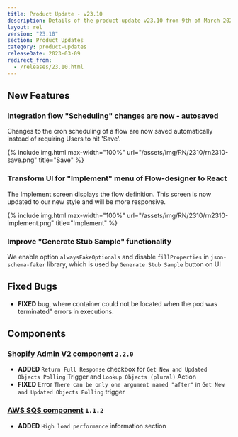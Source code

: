 ```yaml
---
title: Product Update - v23.10
description: Details of the product update v23.10 from 9th of March 2023.
layout: rel
version: "23.10"
section: Product Updates
category: product-updates
releaseDate: 2023-03-09
redirect_from:
  - /releases/23.10.html
---
```


## New Features

### Integration flow "Scheduling" changes are now - autosaved

Changes to the cron scheduling of a flow are now saved automatically instead of requiring Users to hit 'Save'.

{% include img.html max-width="100%" url="/assets/img/RN/2310/rn2310-save.png" title="Save" %}

### Transform UI for "Implement" menu of Flow-designer to React

The Implement screen displays the flow definition. This screen is now updated to our new style and will be more responsive.

{% include img.html max-width="100%" url="/assets/img/RN/2310/rn2310-implement.png" title="Implement" %}

### Improve "Generate Stub Sample" functionality

We enable option `alwaysFakeOptionals` and disable `fillProperties` in `json-schema-faker` library, which is used by `Generate Stub Sample` button on UI

## Fixed Bugs

*   **FIXED** bug, where container could not be located when the pod was terminated" errors in executions.

## Components

### [Shopify Admin V2 component](/components/shopify-admin-v2/) `2.2.0`

*   **ADDED** `Return Full Response` checkbox for `Get New and Updated Objects Polling` Trigger and `Lookup Objects (plural)` Action
*   **FIXED** Error `There can be only one argument named "after"` in `Get New and Updated Objects Polling` trigger

### [AWS SQS component](/components/aws-sqs/) `1.1.2`

*   **ADDED** `High load performance` information section
